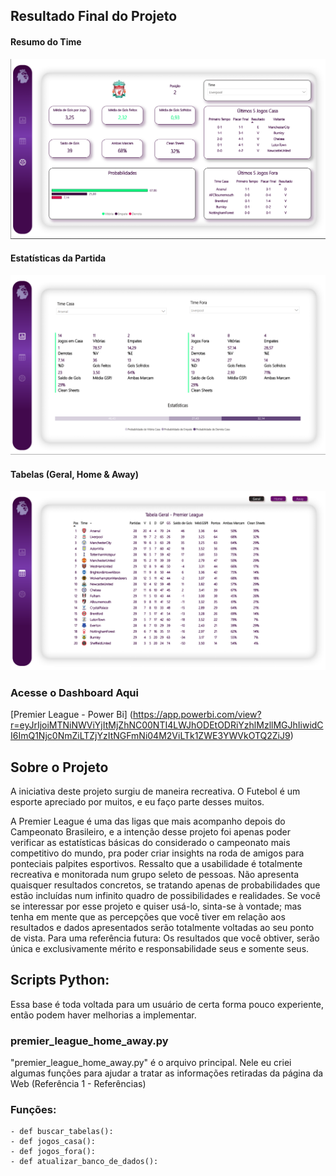 ## Resultado Final do Projeto

#### Resumo do Time
![Página 1](https://github.com/vgmalves/premier-league-task-scraping/blob/main/Power%20Bi/Telas%20do%20Dashboard/tela-resumo-time.png?raw=true)

#### Estatísticas da Partida
![Página 2](https://github.com/vgmalves/premier-league-task-scraping/blob/main/Power%20Bi/Telas%20do%20Dashboard/aba-estatisticas-partida.png?raw=true)

#### Tabelas (Geral, Home & Away)
![Página 3](https://github.com/vgmalves/premier-league-task-scraping/blob/main/Power%20Bi/Telas%20do%20Dashboard/tabela-geral-tabelas.png?raw=true)

### Acesse o Dashboard Aqui
[Premier League - Power Bi] (https://app.powerbi.com/view?r=eyJrIjoiMTNiNWViYjItMjZhNC00NTI4LWJhODEtODRiYzhlMzllMGJhIiwidCI6ImQ1Njc0NmZiLTZjYzItNGFmNi04M2ViLTk1ZWE3YWVkOTQ2ZiJ9)

## Sobre o Projeto

A iniciativa deste projeto surgiu de maneira recreativa. O Futebol é um esporte apreciado por muitos, e eu faço parte desses muitos.

A Premier League é uma das ligas que mais acompanho depois do Campeonato Brasileiro, e a intenção desse projeto foi apenas poder verificar as estatísticas básicas do considerado o campeonato mais competitivo do mundo, pra poder criar insights na roda de amigos para ponteciais palpites esportivos.
Ressalto que a usabilidade é totalmente recreativa e monitorada num grupo seleto de pessoas. Não apresenta quaisquer resultados concretos, se tratando apenas de probabilidades que estão incluídas num infinito quadro de possibilidades e realidades. 
Se você se interessar por esse projeto e quiser usá-lo, sinta-se à vontade; mas tenha em mente que as percepções que você tiver em relação aos resultados e dados apresentados serão totalmente voltadas ao seu ponto de vista. Para uma referência futura: Os resultados que você obtiver, serão única e exclusivamente mérito e responsabilidade seus e somente seus.

## Scripts Python:
Essa base é toda voltada para um usuário de certa forma pouco experiente, então podem haver melhorias a implementar.

### premier_league_home_away.py
"premier_league_home_away.py" é o arquivo principal. Nele eu criei algumas funções para ajudar a tratar as informações retiradas da página da Web (Referência 1 - Referências)

  ### Funções:
    - def buscar_tabelas():
    - def jogos_casa():
    - def jogos_fora():
    - def atualizar_banco_de_dados(): 

